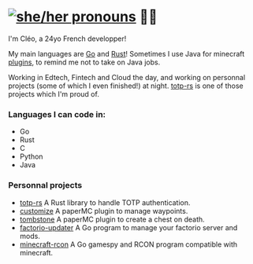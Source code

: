 
# [![she/her pronouns](https://img.shields.io/badge/pronouns-she%2Fher-ff69b4)](https://pronoun.is/she/her) 🏳️‍⚧️

I'm Cléo, a 24yo French developper!

My main languages are [Go](https://go.dev/) and [Rust](https://www.rust-lang.org)! Sometimes I use Java for minecraft [plugins](https://github.com/constantoine/tombstone), to remind me not to take on Java jobs.

Working in Edtech, Fintech and Cloud the day, and working on personnal projects (some of which I even finished!) at night. [totp-rs](https://github.com/constantoine/totp-rs) is one of those projects which I'm proud of.

### Languages I can code in:
- Go
- Rust
- C
- Python
- Java

### Personnal projects
- [totp-rs](https://github.com/constantoine/totp-rs) A Rust library to handle TOTP authentication.
- [customize](https://github.com/constantoine/customize) A paperMC plugin to manage waypoints.
- [tombstone](github.com/constantoine/tombstone) A paperMC plugin to create a chest on death.
- [factorio-updater](https://gitlab.com/la-livre/factorio-updater) A Go program to manage your factorio server and mods.
- [minecraft-rcon](https://gitlab.com/la-livre/minecraft-rcon) A Go gamespy and RCON program compatible with minecraft.
